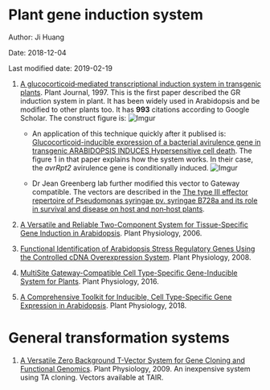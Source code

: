 # Plant gene induction system

Author: Ji Huang

Date: 2018-12-04

Last modified date: 2019-02-19


1. [A glucocorticoid‐mediated transcriptional induction system in transgenic plants](https://onlinelibrary.wiley.com/doi/abs/10.1046/j.1365-313X.1997.11030605.x). Plant Journal, 1997. This is the first paper described the GR induction system in plant. It has been widely used in Arabidopsis and be modified to other plants too. It has **993** citations according to Google Scholar. The construct figure is: ![Imgur](https://i.imgur.com/R7hbDub.png)

	+ An application of this technique quickly after it publised is: [Glucocorticoid-inducible expression of a bacterial avirulence gene in transgenic ARABIDOPSIS INDUCES Hypersensitive cell death](https://onlinelibrary.wiley.com/doi/abs/10.1046/j.1365-313X.1998.00106.x). The figure 1 in that paper explains how the system works. In their case, the *avrRpt2* avirulence gene is conditionally induced. 
	![Imgur](https://i.imgur.com/Lg4meCE.png)

	+ Dr Jean Greenberg lab further modified this vector to Gateway compatible. The vectors are described in the [The type III effector repertoire of Pseudomonas syringae pv. syringae B728a and its role in survival and disease on host and non‐host plants](https://onlinelibrary.wiley.com/doi/full/10.1111/j.1365-2958.2006.05350.x).

2. [A Versatile and Reliable Two-Component System for Tissue-Specific Gene Induction in Arabidopsis](https://www.ncbi.nlm.nih.gov/pmc/articles/PMC1533952/). Plant Physiology, 2006.

3. [Functional Identification of Arabidopsis Stress Regulatory Genes Using the Controlled cDNA Overexpression System](http://www.plantphysiol.org/content/147/2/528.long). Plant Physiology, 2008.

4. [MultiSite Gateway-Compatible Cell Type-Specific Gene-Inducible System for Plants](http://www.plantphysiol.org/content/170/2/627#ref-6). Plant Physiology, 2016.

5. [A Comprehensive Toolkit for Inducible, Cell Type-Specific Gene Expression in Arabidopsis](http://www.plantphysiol.org/content/178/1/40). Plant Physiology, 2018.


# General transformation systems

1. [A Versatile Zero Background T-Vector System for Gene Cloning and Functional Genomics](http://www.plantphysiol.org/content/150/3/1111). Plant Physiology, 2009. An inexpensive system using TA cloning. Vectors available at TAIR.



